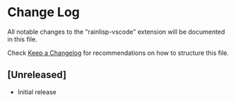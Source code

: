 # Change Log

All notable changes to the "rainlisp-vscode" extension will be documented in this file.

Check [Keep a Changelog](http://keepachangelog.com/) for recommendations on how to structure this file.

## [Unreleased]

- Initial release